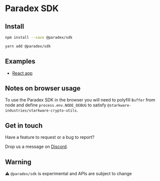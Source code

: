 # Paradex SDK

## Install

```sh
npm install --save @paradex/sdk
```

```sh
yarn add @paradex/sdk
```

## Examples

- [React app](https://github.com/tradeparadex/paradex-react-example)

## Notes on browser usage

To use the Paradex SDK in the browser you will need to polyfill `Buffer` from node and define `process.env.NODE_DEBUG` to satisfy `@starkware-industries/starkware-crypto-utils`.

## Get in touch

Have a feature to request or a bug to report?

Drop us a message on [Discord].

[Discord]: https://discord.gg/paradex
[get in touch]: #get-in-touch

## Warning

⚠️ `@paradex/sdk` is experimental and APIs are subject to change
